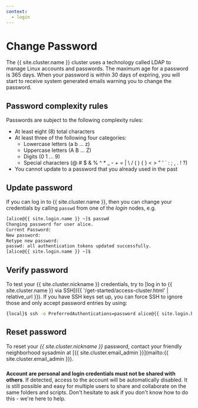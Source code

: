 ```yaml
---
context:
  - login
---
```


<!-- markdownlint-disable-file MD034 -->

# Change Password


The {{ site.cluster.name }} cluster uses a technology called LDAP to manage Linux accounts and passwords. The maximum age for a password is 365 days. When your password is within 30 days of expiring, you will start to receive system generated emails warning you to change the password.


## Password complexity rules

Passwords are subject to the following complexity rules:

- At least eight (8) total characters
- At least three of the following four categories:
  - Lowercase letters (a b ... z)
  - Uppercase letters (A B ... Z)
  - Digits  (0 1 ... 9)
  - Special characters (@ # $ & % ^ * _ - + = \| \ / ( ) { } < > " ' ` : ; , . ! ?)
- You cannot update to a password that you already used in the past


## Update password

If you can log in to {{ site.cluster.name }}, then you can change your credentials by calling `passwd` from one of the _login_ nodes, e.g.

```sh
[alice@{{ site.login.name }} ~]$ passwd
Changing password for user alice.
Current Password:
New password: 
Retype new password: 
passwd: all authentication tokens updated successfully.
[alice@{{ site.login.name }} ~]$ 
```


## Verify password

To test your {{ site.cluster.nickname }} credentials, try to [log in to {{ site.cluster.name }} via SSH]({{ '/get-started/access-cluster.html' | relative_url }}).  If you have SSH keys set up, you can force SSH to ignore those and only accept password entries by using:

```sh
{local}$ ssh -o PreferredAuthentications=password alice@{{ site.login.hostname }}
```


## Reset password

To reset your _{{ site.cluster.nickname }}_ password, contact your friendly neighborhood sysadmin at [{{ site.cluster.email_admin }}](mailto:{{ site.cluster.email_admin }}).

<div class="alert alert-danger" role="alert" style="margin-top: 3ex" markdown="1">
<strong>Account are personal and login credentials must not be shared with others</strong>. If detected, access to the account will be automatically disabled.  It is still possible and easy for multiple users to share and collaborate on the same folders and scripts.  Don't hesitate to ask if you don't know how to do this - we're here to help.
</div>


[RBVI Kerberos web interface]: https://www.cgl.ucsf.edu/admin/chpass.py
[UCSF Enterprise Password Standard]: https://wiki.library.ucsf.edu/pages/viewpage.action?spaceKey=ITSI&title=Unified+UCSF+Enterprise+Password+Standard
